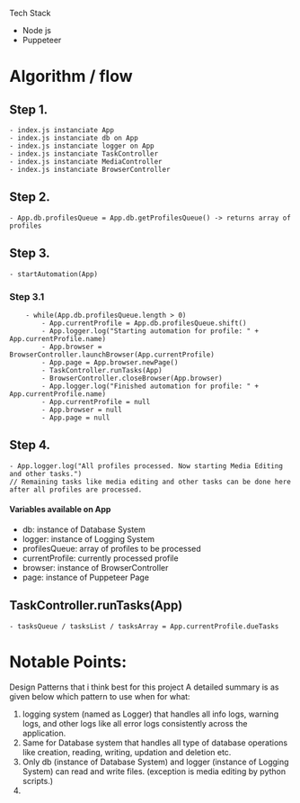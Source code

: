 Tech Stack

- Node js
- Puppeteer

# Algorithm / flow

## Step 1.

    - index.js instanciate App
    - index.js instanciate db on App
    - index.js instanciate logger on App
    - index.js instanciate TaskController
    - index.js instanciate MediaController
    - index.js instanciate BrowserController

## Step 2.

    - App.db.profilesQueue = App.db.getProfilesQueue() -> returns array of profiles

## Step 3.

    - startAutomation(App)

### Step 3.1

        - while(App.db.profilesQueue.length > 0)
            - App.currentProfile = App.db.profilesQueue.shift()
            - App.logger.log("Starting automation for profile: " + App.currentProfile.name)
            - App.browser = BrowserController.launchBrowser(App.currentProfile)
            - App.page = App.browser.newPage()
            - TaskController.runTasks(App)
            - BrowserController.closeBrowser(App.browser)
            - App.logger.log("Finished automation for profile: " + App.currentProfile.name)
            - App.currentProfile = null
            - App.browser = null
            - App.page = null

## Step 4.

    - App.logger.log("All profiles processed. Now starting Media Editing and other tasks.")
    // Remaining tasks like media editing and other tasks can be done here after all profiles are processed.

#### Variables available on App

- db: instance of Database System
- logger: instance of Logging System
- profilesQueue: array of profiles to be processed
- currentProfile: currently processed profile
- browser: instance of BrowserController
- page: instance of Puppeteer Page

## TaskController.runTasks(App)

    - tasksQueue / tasksList / tasksArray = App.currentProfile.dueTasks

# Notable Points:

Design Patterns that i think best for this project
A detailed summary is as given below which pattern to use when for what:

1. logging system (named as Logger) that handles all info logs, warning logs, and other logs like all error logs consistently across the application.
2. Same for Database system that handles all type of database operations like creation, reading, writing, updation and deletion etc.
3. Only db (instance of Database System) and logger (instance of Logging System) can read and write files. (exception is media editing by python scripts.)
4.
